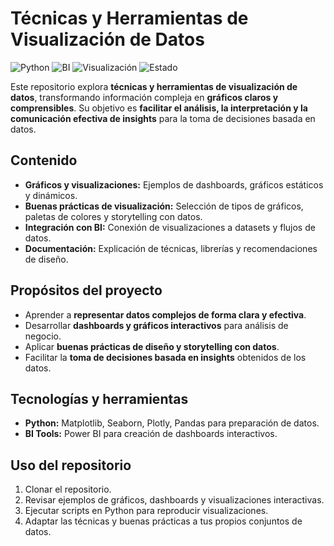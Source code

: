 # Técnicas y Herramientas de Visualización de Datos

![Python](https://img.shields.io/badge/Python-3.11-blue?style=for-the-badge&logo=python)
![BI](https://img.shields.io/badge/BI-Power%20BI-yellow?style=for-the-badge&logo=microsoftpowerbi)
![Visualización](https://img.shields.io/badge/Visualización-Matplotlib%2FSeaborn%2FPlotly-orange?style=for-the-badge)
![Estado](https://img.shields.io/badge/Estado-En%20progreso-yellow?style=for-the-badge)

Este repositorio explora **técnicas y herramientas de visualización de datos**, transformando información compleja en **gráficos claros y comprensibles**. Su objetivo es **facilitar el análisis, la interpretación y la comunicación efectiva de insights** para la toma de decisiones basada en datos.

## Contenido
- **Gráficos y visualizaciones:** Ejemplos de dashboards, gráficos estáticos y dinámicos.  
- **Buenas prácticas de visualización:** Selección de tipos de gráficos, paletas de colores y storytelling con datos.  
- **Integración con BI:** Conexión de visualizaciones a datasets y flujos de datos.  
- **Documentación:** Explicación de técnicas, librerías y recomendaciones de diseño.

## Propósitos del proyecto
- Aprender a **representar datos complejos de forma clara y efectiva**.  
- Desarrollar **dashboards y gráficos interactivos** para análisis de negocio.  
- Aplicar **buenas prácticas de diseño y storytelling con datos**.  
- Facilitar la **toma de decisiones basada en insights** obtenidos de los datos.

## Tecnologías y herramientas
- **Python:** Matplotlib, Seaborn, Plotly, Pandas para preparación de datos.  
- **BI Tools:** Power BI para creación de dashboards interactivos.    

## Uso del repositorio
1. Clonar el repositorio.  
2. Revisar ejemplos de gráficos, dashboards y visualizaciones interactivas.  
3. Ejecutar scripts en Python para reproducir visualizaciones.  
4. Adaptar las técnicas y buenas prácticas a tus propios conjuntos de datos.  
